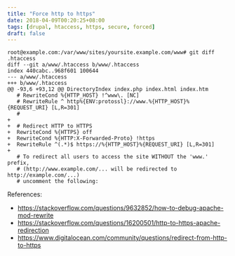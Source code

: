 ```yaml
---
title: "Force http to https"
date: 2018-04-09T00:20:25+08:00
tags: [drupal, htaccess, https, secure, forced]
draft: false
---
```


```
root@example.com:/var/www/sites/yoursite.example.com/www# git diff .htaccess
diff --git a/www/.htaccess b/www/.htaccess
index 440cabc..968f601 100644
--- a/www/.htaccess
+++ b/www/.htaccess
@@ -93,6 +93,12 @@ DirectoryIndex index.php index.html index.htm
   # RewriteCond %{HTTP_HOST} !^www\. [NC]
   # RewriteRule ^ http%{ENV:protossl}://www.%{HTTP_HOST}%{REQUEST_URI} [L,R=301]
   #
+
+  # Redirect HTTP to HTTPS
+  RewriteCond %{HTTPS} off
+  RewriteCond %{HTTP:X-Forwarded-Proto} !https
+  RewriteRule ^(.*)$ https://%{HTTP_HOST}%{REQUEST_URI} [L,R=301]
+
   # To redirect all users to access the site WITHOUT the 'www.' prefix,
   # (http://www.example.com/... will be redirected to http://example.com/...)
   # uncomment the following:
```
References:

* https://stackoverflow.com/questions/9632852/how-to-debug-apache-mod-rewrite
* https://stackoverflow.com/questions/16200501/http-to-https-apache-redirection
* https://www.digitalocean.com/community/questions/redirect-from-http-to-https
